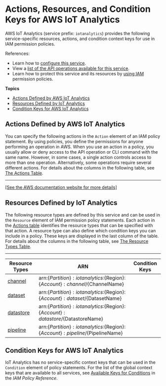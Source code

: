 # Actions, Resources, and Condition Keys for AWS IoT Analytics<a name="list_awsiotanalytics"></a>

AWS IoT Analytics \(service prefix: `iotanalytics`\) provides the following service\-specific resources, actions, and condition context keys for use in IAM permission policies\.

References:
+ Learn how to [configure this service](http://docs.aws.amazon.com/iotanalytics/latest/developerguide/)\.
+ View a [list of the API operations available for this service](http://docs.aws.amazon.com/iotanalytics/latest/APIReference/)\.
+ Learn how to protect this service and its resources by [using IAM](http://docs.aws.amazon.com/iotanalytics/latest/developerguide/authorization.html) permission policies\.

**Topics**
+ [Actions Defined by AWS IoT Analytics](#awsiotanalytics-actions-as-permissions)
+ [Resources Defined by IoT Analytics](#awsiotanalytics-resources-for-iam-policies)
+ [Condition Keys for AWS IoT Analytics](#awsiotanalytics-policy-keys)

## Actions Defined by AWS IoT Analytics<a name="awsiotanalytics-actions-as-permissions"></a>

You can specify the following actions in the `Action` element of an IAM policy statement\. By using policies, you define the permissions for anyone performing an operation in AWS\. When you use an action in a policy, you usually allow or deny access to the API operation or CLI command with the same name\. However, in some cases, a single action controls access to more than one operation\. Alternatively, some operations require several different actions\. For details about the columns in the following table, see [The Actions Table](reference_policies_actions-resources-contextkeys.md#actions_table)\.


****  
[\[See the AWS documentation website for more details\]](http://docs.aws.amazon.com/IAM/latest/UserGuide/list_awsiotanalytics.html)

## Resources Defined by IoT Analytics<a name="awsiotanalytics-resources-for-iam-policies"></a>

The following resource types are defined by this service and can be used in the `Resource` element of IAM permission policy statements\. Each action in the [Actions table](#awsiotanalytics-actions-as-permissions) identifies the resource types that can be specified with that action\. A resource type can also define which condition keys you can include in a policy\. These keys are displayed in the last column of the table\. For details about the columns in the following table, see [The Resource Types Table](reference_policies_actions-resources-contextkeys.md#resources_table)\.


****  

| Resource Types | ARN | Condition Keys | 
| --- | --- | --- | 
|   [ channel ](http://docs.aws.amazon.com/iotanalytics/latest/developerguide/channel.html)  |  arn:$\{Partition\}:iotanalytics:$\{Region\}:$\{Account\}:channel/$\{ChannelName\}  |  | 
|   [ dataset ](http://docs.aws.amazon.com/iotanalytics/latest/developerguide/dataset.html)  |  arn:$\{Partition\}:iotanalytics:$\{Region\}:$\{Account\}:dataset/$\{DatasetName\}  |  | 
|   [ datastore ](http://docs.aws.amazon.com/iotanalytics/latest/developerguide/datastore.html)  |  arn:$\{Partition\}:iotanalytics:$\{Region\}:$\{Account\}:datastore/$\{DatastoreName\}  |  | 
|   [ pipeline ](http://docs.aws.amazon.com/iotanalytics/latest/developerguide/pipeline.html)  |  arn:$\{Partition\}:iotanalytics:$\{Region\}:$\{Account\}:pipeline/$\{PipelineName\}  |  | 

## Condition Keys for AWS IoT Analytics<a name="awsiotanalytics-policy-keys"></a>

IoT Analytics has no service\-specific context keys that can be used in the `Condition` element of policy statements\. For the list of the global context keys that are available to all services, see [Available Keys for Conditions](reference_policies_condition-keys.html#AvailableKeys) in the *IAM Policy Reference*\.